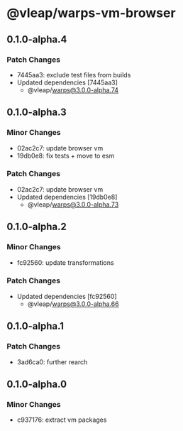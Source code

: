 # @vleap/warps-vm-browser

## 0.1.0-alpha.4

### Patch Changes

- 7445aa3: exclude test files from builds
- Updated dependencies [7445aa3]
  - @vleap/warps@3.0.0-alpha.74

## 0.1.0-alpha.3

### Minor Changes

- 02ac2c7: update browser vm
- 19db0e8: fix tests + move to esm

### Patch Changes

- 02ac2c7: update browser vm
- Updated dependencies [19db0e8]
  - @vleap/warps@3.0.0-alpha.73

## 0.1.0-alpha.2

### Minor Changes

- fc92560: update transformations

### Patch Changes

- Updated dependencies [fc92560]
  - @vleap/warps@3.0.0-alpha.66

## 0.1.0-alpha.1

### Patch Changes

- 3ad6ca0: further rearch

## 0.1.0-alpha.0

### Minor Changes

- c937176: extract vm packages
